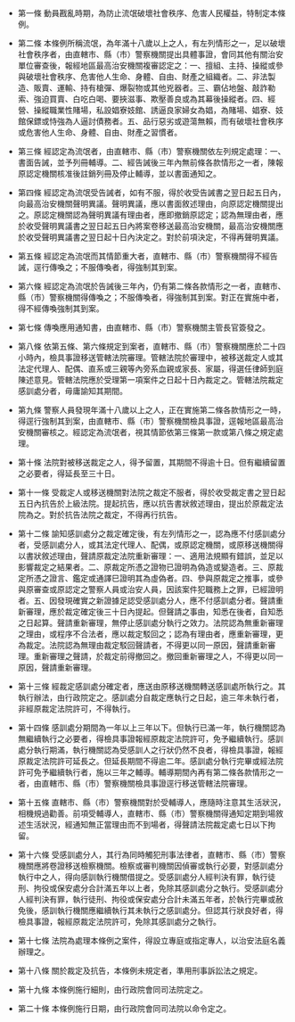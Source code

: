 * 第一條 動員戡亂時期，為防止流氓破壞社會秩序、危害人民權益，特制定本條例。

* 第二條 本條例所稱流氓，為年滿十八歲以上之人，有左列情形之一，足以破壞社會秩序者，由直轄市、縣（市）警察機關提出具體事證，會同其他有關治安單位審查後，報經地區最高治安機關複審認定之：一、擅組、主持、操縱或參與破壞社會秩序、危害他人生命、身體、自由、財產之組織者。二、非法製造、販賣、運輸、持有槍彈、爆裂物或其他兇器者。三、霸佔地盤、敲詐勒索、強迫買賣、白吃白喝、要挾滋事、欺壓善良或為其幕後操縱者。四、經營、操縱職業性賭場，私設娼寮妓館、誘逼良家婦女為娼，為賭場、娼寮、妓館保鏢或恃強為人逼討債務者。五、品行惡劣或遊蕩無賴，而有破壞社會秩序或危害他人生命、身體、自由、財產之習慣者。

* 第三條 經認定為流氓者，由直轄市、縣（市）警察機關依左列規定處理：一、書面告誡，並予列冊輔導。二、經告誡後三年內無前條各款情形之一者，陳報原認定機關核准後註銷列冊及停止輔導，並以書面通知之。

* 第四條 經認定為流氓受告誡者，如有不服，得於收受告誡書之翌日起五日內，向最高治安機關聲明異議。聲明異議，應以書面敘述理由，向原認定機關提出之。原認定機關認為聲明異議有理由者，應即撤銷原認定；認為無理由者，應於收受聲明異議書之翌日起五日內將案卷移送最高治安機關，最高治安機關應於收受聲明異議書之翌日起十日內決定之。對於前項決定，不得再聲明異議。

* 第五條 經認定為流氓而其情節重大者，直轄市、縣（市）警察機關得不經告誡，逕行傳喚之；不服傳喚者，得強制其到案。

* 第六條 經認定為流氓於告誡後三年內，仍有第二條各款情形之一者，直轄市、縣（市）警察機關得傳喚之；不服傳喚者，得強制其到案。對正在實施中者，得不經傳喚強制其到案。

* 第七條 傳喚應用通知書，由直轄市、縣（市）警察機關主管長官簽發之。

* 第八條 依第五條、第六條規定到案者，直轄市、縣（市）警察機關應於二十四小時內，檢具事證移送管轄法院審理。管轄法院於審理中，被移送裁定人或其法定代理人、配偶、直系或三親等內旁系血親或家長、家屬，得選任律師到庭陳述意見。管轄法院應於受理第一項案件之日起十日內裁定之。管轄法院裁定感訓處分者，毋庸諭知其期間。

* 第九條 警察人員發現年滿十八歲以上之人，正在實施第二條各款情形之一時，得逕行強制其到案，由直轄市、縣（市）警察機關檢具事證，逕報地區最高治安機關審核之。經認定為流氓者，視其情節依第三條第一款或第八條之規定處理。

* 第十條 法院對被移送裁定之人，得予留置，其期間不得逾十日。但有繼續留置之必要者，得延長至三十日。

* 第十一條 受裁定人或移送機關對法院之裁定不服者，得於收受裁定書之翌日起五日內抗告於上級法院。提起抗告，應以抗告書狀敘述理由，提出於原裁定法院為之。對於抗告法院之裁定，不得再行抗告。

* 第十二條 諭知感訓處分之裁定確定後，有左列情形之一，認為應不付感訓處分者，受感訓處分人，或其法定代理人、配偶，或原認定機關，或原移送機關得以書狀敘述理由，聲請原裁定法院重新審理：一、適用法規顯有錯誤，並足以影響裁定之結果者。二、原裁定所憑之證物已證明為偽造或變造者。三、原裁定所憑之證言、鑑定或通譯巳證明其為虛偽者。四、參與原裁定之推事，或參與原審查或原認定之警察人員或治安人員，因該案件犯職務上之罪，已經證明者。五、因發現確實之新證據足認受感訓處分人，應不付感訓處分者。聲請重新審理，應於裁定確定後三十日內提起。但聲請之事由，知悉在後者，自知悉之日起算。聲請重新審理，無停止感訓處分執行之效力。法院認為無重新審理之理由，或程序不合法者，應以裁定駁回之；認為有理由者，應重新審理，更為裁定。法院認為無理由裁定駁回聲請者，不得更以同一原因，聲請重新審理。重新審理之聲請，於裁定前得撤回之。撤回重新審理之人，不得更以同一原因，聲請重新審理。

* 第十三條 經裁定感訓處分確定者，應送由原移送機關轉送感訓處所執行之。其執行辦法，由行政院定之。感訓處分自裁定應執行之日起，逾三年未執行者，非經原裁定法院許可，不得執行。

* 第十四條 感訓處分期間為一年以上三年以下。但執行已滿一年，執行機關認為無繼續執行之必要者，得檢具事證報經原裁定法院許可，免予繼續執行。感訓處分執行期滿，執行機關認為受感訓人之行狀仍然不良者，得檢具事證，報經原裁定法院許可延長之。但延長期間不得逾二年。感訓處分執行完畢或經法院許可免予繼續執行者，施以三年之輔導。輔導期間內再有第二條各款情形之一者，由直轄市、縣（市）警察機關檢具事證逕行移送管轄法院審理。

* 第十五條 直轄市、縣（市）警察機關對於受輔導人，應隨時注意其生活狀況，相機規過勸善。前項受輔導人，直轄市、縣（市）警察機關得通知定期到場敘述生活狀況，經通知無正當理由而不到場者，得聲請法院裁定處七日以下拘留。

* 第十六條 受感訓處分人，其行為同時觸犯刑事法律者，直轄市、縣（市）警察機關應將卷證移送檢察機關。檢察或審判機關因偵審或執行必要，對感訓處分執行中之人，得向感訓執行機關借提之。受感訓處分人經判決有罪，執行徒刑、拘役或保安處分合計滿五年以上者，免除其感訓處分之執行。受感訓處分人經判決有罪，執行徒刑、拘役或保安處分合計未滿五年者，於執行完畢或赦免後，感訓執行機關應繼續執行其未執行之感訓處分。但認其行狀良好者，得檢具事證，報經原裁定法院許可，免除其感訓處分之執行。

* 第十七條 法院為處理本條例之案件，得設立專庭或指定專人，以治安法庭名義辦理之。

* 第十八條 關於裁定及抗告，本條例未規定者，準用刑事訴訟法之規定。

* 第十九條 本條例施行細則，由行政院會同司法院定之。

* 第二十條 本條例施行日期，由行政院會同司法院以命令定之。

